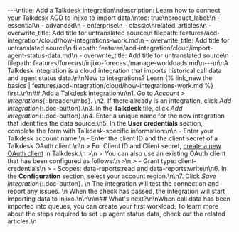 ---\ntitle: Add a Talkdesk integration\ndescription: Learn how to connect your Talkdesk ACD to injixo to import data.\ntoc: true\nproduct_label:\n  - essential\n  - advanced\n  - enterprise\n  - classic\nrelated_articles:\n  - overwrite_title: Add title for untranslated source\n    filepath: features/acd-integration/cloud/how-integrations-work.md\n  - overwrite_title: Add title for untranslated source\n    filepath: features/acd-integration/cloud/import-agent-status-data.md\n  - overwrite_title: Add title for untranslated source\n    filepath: features/forecast/injixo-forecast/manage-workloads.md\n---\n\nA Talkdesk integration is a cloud integration that imports historical call data and agent status data.\n\nNew to integrations? Learn {% link_new the basics | features/acd-integration/cloud/how-integrations-work.md %} first.\n\n## Add a Talkdesk integration\n\n1. Go to _Account > Integrations_{:.breadcrumbs}.  \n2. If there already is an integration, click _Add integration_{:.doc-button}.\n3. In the **Talkdesk** tile, click _Add integration_{:.doc-button}.\n4. Enter a unique name for the new integration that identifies the data source.\n5. In the **User credentials** section, complete the form with Talkdesk-specific information:\n\n   - Enter your Talkdesk account name.\n   - Enter the client ID and the client secret of a Talkdesk OAuth client.\n\n     > For Client ID and Client secret, [create a new OAuth client](https://docs.talkdesk.com/docs/creating-a-new-oauth-client) in Talkdesk.\n     >\n     > You can also use an existing OAuth client that has been configured as follows:\n     >\n     > - Grant type: client-credentials\n     > - Scopes: data-reports:read and data-reports:write\n\n6. In the **Configuration** section, select your account region.\n\n7. Click _Save integration_{:.doc-button}.  \n   The integration will test the connection and report any issues.  \n   When the check has passed, the integration will start importing data to injixo.\n\n<!-- ## Talkdesk Data in injixo -->\n\n## What's next?\n\nWhen call data has been imported into queues, you can create your first workload. To learn more about the steps required to set up agent status data, check out the related articles.\n